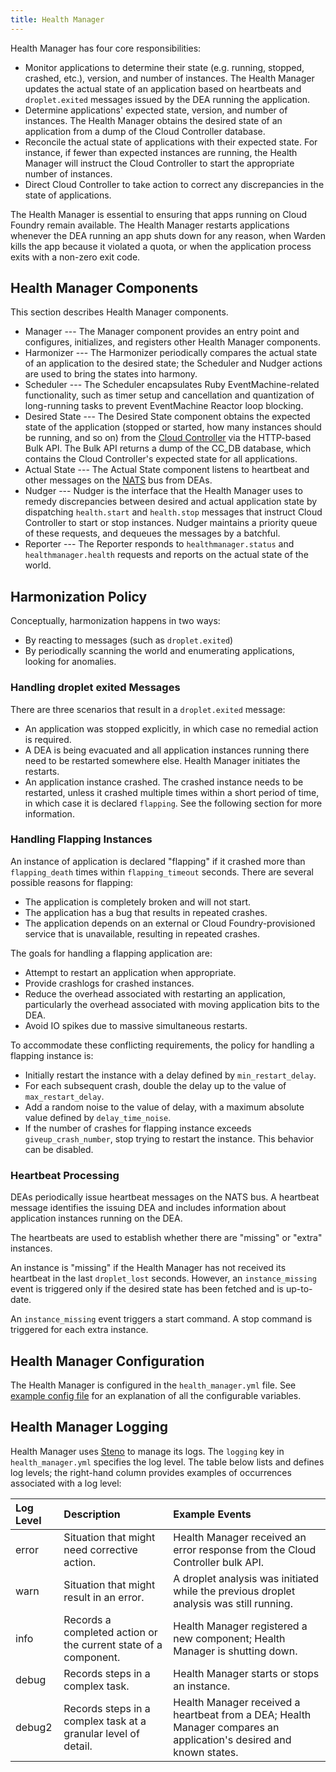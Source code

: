 ```yaml
---
title: Health Manager
---
```


Health Manager has four core responsibilities:

* Monitor applications to determine their state (e.g. running, stopped, crashed, etc.), version, and number of instances. The Health Manager updates the actual state of an application based on heartbeats and `droplet.exited` messages issued by the DEA running the application.
* Determine applications' expected state, version, and number of instances. The Health Manager obtains the desired state of an application from a dump of the Cloud Controller database.
* Reconcile the actual state of applications with their expected state. For instance, if fewer than expected instances are running, the Health Manager will instruct the Cloud Controller to start the appropriate number of instances.
* Direct Cloud Controller to take action to correct any discrepancies in the state of applications.

The Health Manager is essential to ensuring that apps running on Cloud Foundry remain available.
The Health Manager restarts applications whenever the DEA running an app shuts down for any reason, when Warden kills the app because it violated a quota, or when the application process exits with a non-zero exit code.

## <a id='components'></a>Health Manager Components ##

This section describes Health Manager components.

* Manager --- The Manager component provides an entry point and configures, initializes, and registers other Health Manager components.
* Harmonizer --- The Harmonizer periodically compares the actual state of an application to the desired state; the Scheduler and Nudger actions are used to bring the states into harmony.
* Scheduler --- The Scheduler encapsulates Ruby EventMachine-related functionality, such as timer setup and cancellation and quantization of long-running tasks to prevent EventMachine Reactor loop blocking.
* Desired State --- The Desired State component obtains the expected state of the application (stopped or started, how many instances should be running, and so on) from the [Cloud Controller](./cloud-controller.html) via the HTTP-based Bulk API. The Bulk API returns a dump of the CC_DB database, which contains the Cloud Controller's expected state for all applications.
* Actual State --- The Actual State component listens to heartbeat and other messages on the [NATS](./messaging-nats.html) bus from DEAs.
* Nudger --- Nudger is the interface that the Health Manager uses to remedy discrepancies between desired and actual application state by dispatching `health.start` and `health.stop` messages that instruct Cloud Controller to start or stop instances. Nudger maintains a priority queue of these requests, and dequeues the messages by a batchful.
* Reporter --- The Reporter responds to `healthmanager.status` and `healthmanager.health` requests and reports on the actual state of the world.


## <a id='harmonization'></a>Harmonization Policy ###

Conceptually, harmonization happens in two ways:

- By reacting to messages (such as `droplet.exited`)
- By periodically scanning the world and enumerating applications, looking for anomalies.

### <a id='droplet-exited'></a>Handling droplet exited Messages ###

There are three scenarios that result in a `droplet.exited` message:

- An  application was stopped explicitly, in which case no remedial action is required.
- A DEA is being evacuated and all application instances running there need to be restarted somewhere else. Health Manager initiates the restarts.
- An application instance crashed. The crashed instance needs to be restarted, unless it crashed multiple times within a short period of time, in which case it is declared `flapping`. See the following section for more information.

### <a id='flapping-instances'></a>Handling Flapping Instances ###

An instance of application is declared "flapping" if it crashed more than `flapping_death` times within `flapping_timeout` seconds.
There are several possible reasons for flapping:

- The application is completely broken and will not start.
- The application has a bug that results in repeated crashes.
- The application depends on an external or Cloud Foundry-provisioned service that is unavailable, resulting in repeated crashes.

The goals for handling a flapping application are:

- Attempt to restart an application when appropriate.
- Provide crashlogs for crashed instances.
- Reduce the overhead associated with restarting an application, particularly the overhead associated with moving application bits to the DEA.
- Avoid IO spikes due to massive simultaneous restarts.

To accommodate these conflicting requirements, the policy for handling a flapping instance is:

- Initially restart the instance with a delay defined by `min_restart_delay`.
- For each subsequent crash, double the delay up to the value of `max_restart_delay`.
- Add a random noise to the value of delay, with a maximum absolute value defined by `delay_time_noise`.
- If the number of crashes for flapping instance exceeds `giveup_crash_number`, stop trying to restart the instance. This behavior can be disabled.

### <a id='heartbeat-processing'></a>Heartbeat Processing ###

DEAs periodically issue heartbeat messages on the NATS bus.
A heartbeat message identifies the issuing DEA and includes information about application instances running on the DEA.

The heartbeats are used to establish whether there are "missing" or "extra" instances.

An instance is "missing" if the Health Manager has not received its heartbeat in the last `droplet_lost` seconds.
However, an `instance_missing` event is triggered only if the desired state has been fetched and is up-to-date.

An `instance_missing` event triggers a start command.
A stop command is triggered for each extra instance.


## <a id='configuration'></a>Health Manager Configuration ##

The Health Manager is configured in the `health_manager.yml` file.
See [example config file](https://github.com/cloudfoundry/health_manager/blob/master/config/health_manager.yml) for an explanation of all the configurable variables.

## <a id='logging'></a>Health Manager Logging ##

Health Manager uses [Steno](http://github.com/cloudfoundry/steno) to manage its logs.
The `logging` key in `health_manager.yml` specifies the log level.
The table below lists and defines log levels; the right-hand column provides examples of occurrences associated with a log level:

| Log Level| Description  | Example Events |
| :-------- | :---------- |:---------- |
|error |Situation that might need corrective action.  |Health Manager received an error response from the Cloud Controller bulk API. |
|warn |Situation that might result in an error.| A droplet analysis was initiated while the previous droplet analysis was still running.|
|info |Records a completed action or the current state of a component. |Health Manager registered a new component; Health Manager is shutting down. |
|debug |Records steps in a complex task. |Health Manager starts or stops an instance.  |
|debug2 |Records steps in a complex task at a granular level of detail. |Health Manager received a heartbeat from a DEA; Health Manager compares an application's desired and known states. |

